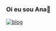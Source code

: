 ### Oi eu sou Ana👋


[![blog](https://img.shields.io/badge/Instagram-E4405F?style=for-the-badge&logo=instagram&logoColor=white)](https://www.instagram.com/warcodee/)


